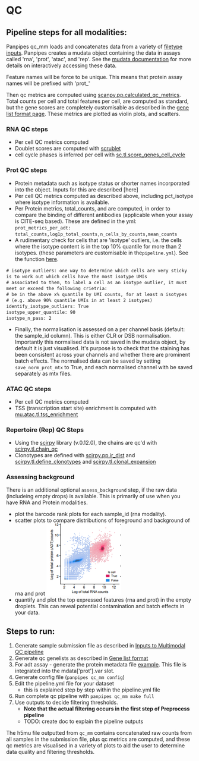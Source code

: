 QC
==

## Pipeline steps for all modalities:

Panpipes qc_mm loads and concatenates data from a variety of [filetype inputs](../usage/setup_for_qc_mm).
Panpipes creates a mudata object containing the data in assays called 'rna', 'prot', 'atac', and 'rep'. See the [mudata documentation](https://mudata.readthedocs.io/en/latest/) for more details on interactively accessing these data.

Feature names will be force to be unique. This means that protein assay names will be prefixed with 'prot_'

Then qc metrics are computed using [scanpy.pp.calculated_qc_metrics](https://scanpy.readthedocs.io/en/stable/generated/scanpy.pp.calculate_qc_metrics.html). Total counts per cell and total features per cell, are computed as standard, but the gene scores are completely customisable as described in the [gene list format page](../usage/gene_list_format). These metrics are plotted as violin plots, and scatters.


### RNA QC steps
- Per cell QC metrics computed
- Doublet scores are computed with [scrublet](https://github.com/swolock/scrublet)
- cell cycle phases is inferred per cell with [sc.tl.score_genes_cell_cycle](https://scanpy.readthedocs.io/en/stable/generated/scanpy.tl.score_genes_cell_cycle.html)



### Prot QC steps
- Protein metadata such as isotype status or shorter names incorporated into the object. Inputs for this are described [here]
- Per cell QC metrics computed as described above, including pct_isotype where isotype information is available. 
- Per Protein metrics, total_counts, and are computed, in order to compare the binding of different antibodies (applicable when your assay is CITE-seq based). These are defined in the yml:
`prot_metrics_per_adt: total_counts,log1p_total_counts,n_cells_by_counts,mean_counts`
- A rudimentary check for cells that are 'isotype' outliers, i.e. the cells where the isotype content is in the top 10% quantile for more than 2 isotypes. (these parameters are customisable in the`pipeline.yml`). See the function [here](https://github.com/DendrouLab/panpipes/blob/main/panpipes/funcs/scmethods.py#L328). 
```
# isotype outliers: one way to determine which cells are very sticky is to work out which cells have the most isotype UMIs
# associated to them, to label a cell as an isotype outlier, it must meet or exceed the following crietria:
# be in the above x% quantile by UMI counts, for at least n isotypes 
# (e.g. above 90% quantile UMIs in at least 2 isotypes)
identify_isotype_outliers: True
isotype_upper_quantile: 90
isotype_n_pass: 2
```
- Finally, the normalisation is assessed on a per channel basis (default: the sample_id column). This is either CLR or DSB normalisation. Importantly this normalised data is not saved in the mudata object, by default it is just visualised. It's purpose is to check that the staining has been consistent across your channels and whether there are prominent batch effects. The normalised data can be saved by setting `save_norm_prot_mtx` to True, and each normalised channel with be saved separately as mtx files.


### ATAC QC steps
- Per cell QC metrics computed
- TSS (transcription start site) enrichment is computed with [mu.atac.tl.tss_enrichment](https://muon.readthedocs.io/en/latest/api/generated/muon.atac.tl.tss_enrichment.html)

### Repertoire (Rep) QC Steps
- Using the [scirpy](https://scirpy.scverse.org/en/stable/index.html) library (v.0.12.0), the chains are qc'd with [scirpy.tl.chain_qc](https://scirpy.scverse.org/en/stable/generated/scirpy.tl.chain_qc.html)
- Clonotypes are defined with [scirpy.pp.ir_dist](https://scirpy.scverse.org/en/stable/generated/scirpy.pp.ir_dist.html) and [scirpy.tl.define_clonotypes](https://scirpy.scverse.org/en/stable/generated/scirpy.tl.define_clonotypes.html) and [scirpy.tl.clonal_expansion](https://scirpy.scverse.org/en/stable/generated/scirpy.tl.clonal_expansion.html)


### Assessing background
There is an additional optional `assess_background` step, if the raw data (includeing empty drops) is available. This is primarily of use when you have RNA and Protein modalities.

- plot the barcode rank plots for each sample_id (rna modality). 
- scatter plots to compare distributions of foreground and background of rna and prot 
![background_scatter](../img/background_plot1.png)
- quantify and plot the top expressed features (rna and prot) in the empty droplets. This can reveal potential contamination and batch effects in your data.

## Steps to run:

1.  Generate sample submission file as described in
    [Inputs to Multimodal QC pipeline](../setup_for_qc_mm)
2.  Generate qc genelists as described in
    [Gene list format](../gene_list_format)
3.  For adt assay - generate the protein metadata file
    [example]((https://github.com/DendrouLab/panpipes/blob/main/resources/protein_metadata_w_iso.md)).
    This file is integrated into the mdata\['prot'\].var slot.
4.  Generate config file (`panpipes qc_mm config`)
5.  Edit the pipeline.yml file for your dataset
    -   this is explained step by step within the pipeline.yml file
6.  Run complete qc pipeline with `panpipes qc_mm make full`
7.  Use outputs to decide filtering thresholds.
    -   **Note that the actual filtering occurs in the first step of
        Preprocess pipeline**
    -   TODO: create doc to explain the pipeline outputs

The h5mu file outputted from `qc_mm` contains concatenated raw counts
from all samples in the submission file, plus qc metrics are computed,
and these qc metrics are visualised in a variety of plots to aid the
user to determine data quality and filtering thresholds.
